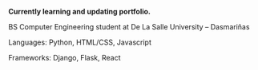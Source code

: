 **Currently learning and updating portfolio.**

BS Computer Engineering student at De La Salle University – Dasmariñas

Languages: Python, HTML/CSS, Javascript

Frameworks: Django, Flask, React
